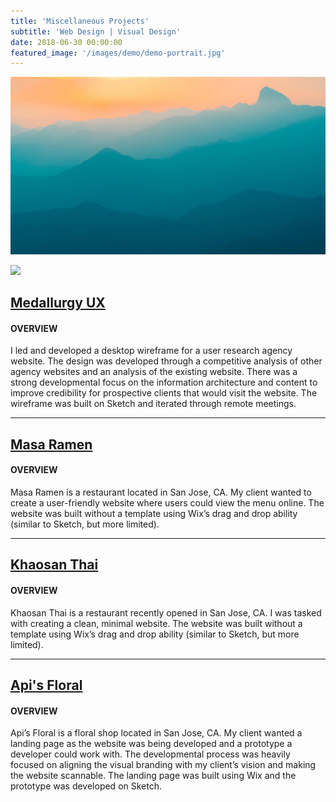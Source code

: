 ```yaml
---
title: 'Miscellaneous Projects'
subtitle: 'Web Design | Visual Design'
date: 2018-06-30 00:00:00
featured_image: '/images/demo/demo-portrait.jpg'
---
```


![](/images/demo/demo-landscape.jpg)

![](/images/Medallurgy1)

[Medallurgy UX](http://medallurgy.com/) 
----

#### OVERVIEW


I led and developed a desktop wireframe for a user research agency website. The design was developed through a competitive analysis of other agency websites and an analysis of the existing website. There was a strong developmental focus on the information architecture and content to improve credibility for prospective clients that would visit the website. The wireframe was built on Sketch and iterated through remote meetings.  


***


[Masa Ramen](https://www.masanoodlebar.com/)
----

#### OVERVIEW


Masa Ramen is a restaurant located in San Jose, CA. My client wanted to create a user-friendly website where users could view the menu online. The website was built without a template using Wix’s drag and drop ability (similar to Sketch, but more limited). 


***


[Khaosan Thai](https://www.khaosanthaisj.com/)
----

#### OVERVIEW


Khaosan Thai is a restaurant recently opened in San Jose, CA. I was tasked with creating a clean, minimal website. The website was built without a template using Wix’s drag and drop ability (similar to Sketch, but more limited). 



***


[Api's Floral](https://www.apisfloral.com/)
----

#### OVERVIEW


Api’s Floral is a floral shop located in San Jose, CA. My client wanted a landing page as the website was being developed and a prototype a developer could work with. The developmental process was heavily focused on aligning the visual branding with my client’s vision and making the website scannable. The landing page was built using Wix and the prototype was developed on Sketch. 
